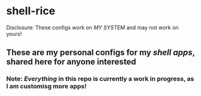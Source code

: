 # shell-rice

Disclosure: These configs work on _MY SYSTEM_ and may not work on yours!

## These are my personal configs for my _shell apps_, shared here for anyone interested
### Note: _Everything_ in this repo is currently a work in progress, as I am customisg more apps!
